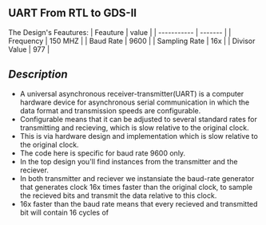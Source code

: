 UART From RTL to GDS-II
-----------------------
The Design's Feautures:
| Feauture       | value   |
| -----------    | ------- |
| Frequency      | 150 MHZ |
| Baud Rate      | 9600    |
| Sampling Rate  | 16x     |
|  Divisor Value | 977     |
  
**_Description_** 
  --------------
* A universal asynchronous receiver-transmitter(UART) is a computer hardware device for asynchronous serial communication in which the data format and transmission speeds are configurable.
* Configurable means that it can be adjusted to several standard rates for transmitting and recieving, which is slow relative to the original clock.
* This is via hardware design and implementation  which is slow relative to the original clock.
* The code here is specific for baud rate 9600 only.
* In the top design you'll find instances from the transmitter and the reciever.
* In both transmitter and reciever we instansiate the baud-rate generator that generates clock 16x times faster than the original clock, to sample the recieved bits and transmit the data relative to this clock.
* 16x faster than the baud rate means that every recieved and transmitted bit will contain 16 cycles of 

